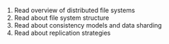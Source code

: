 1. Read overview of distributed file systems
2. Read about file system structure
3. Read about consistency models and data sharding
4. Read about replication strategies
